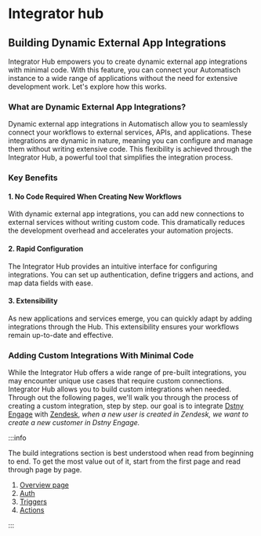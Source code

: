 # Integrator hub

## Building Dynamic External App Integrations

Integrator Hub empowers you to create dynamic external app integrations with minimal code. With this feature, you can connect your Automatisch instance to a wide range of applications without the need for extensive development work. Let's explore how this works.

### What are Dynamic External App Integrations?

Dynamic external app integrations in Automatisch allow you to seamlessly connect your workflows to external services, APIs, and applications. These integrations are dynamic in nature, meaning you can configure and manage them without writing extensive code. This flexibility is achieved through the Integrator Hub, a powerful tool that simplifies the integration process.

### Key Benefits


#### 1. No Code Required When Creating New Workflows

With dynamic external app integrations, you can add new connections to external services without writing custom code. This dramatically reduces the development overhead and accelerates your automation projects.

#### 2. Rapid Configuration

The Integrator Hub provides an intuitive interface for configuring integrations. You can set up authentication, define triggers and actions, and map data fields with ease.

#### 3. Extensibility

As new applications and services emerge, you can quickly adapt by adding integrations through the Hub. This extensibility ensures your workflows remain up-to-date and effective.

### Adding Custom Integrations With Minimal Code

While the Integrator Hub offers a wide range of pre-built integrations, you may encounter unique use cases that require custom connections. Integrator Hub allows you to build custom integrations when needed.
Through out the following pages, we'll walk you through the process of creating a custom integration, step by step. our goal is to integrate [Dstny Engage](https://dstnyengage.com/) with [Zendesk](https://zendesk.com/), *when a new user is created in Zendesk, we want to create a new customer in Dstny Engage.*

:::info

The build integrations section is best understood when read from beginning to end. To get the most value out of it, start from the first page and read through page by page.

1. [Overview page](/integrator-hub/overview)
2. [Auth](/integrator-hub/authentication)
3. [Triggers](/build-integrations/triggers)
4. [Actions](/build-integrations/actions)

:::
